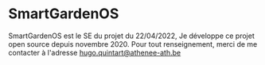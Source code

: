 # SmartGardenOS
SmartGardenOS est le SE du projet du 22/04/2022,
Je développe ce projet open source depuis novembre 2020.
Pour tout renseignement, merci de me contacter à l'adresse hugo.quintart@athenee-ath.be

